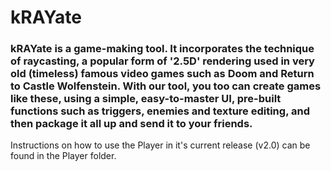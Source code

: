 # kRAYate

### kRAYate is a game-making tool. It incorporates the technique of raycasting, a popular form of '2.5D' rendering used in very old (timeless) famous video games such as Doom and Return to Castle Wolfenstein. With our tool, you too can create games like these, using a simple, easy-to-master UI, pre-built functions such as triggers, enemies and texture editing, and then package it all up and send it to your friends.
 
 
 Instructions on how to use the Player in it's current release (v2.0) can be found in the Player folder.
